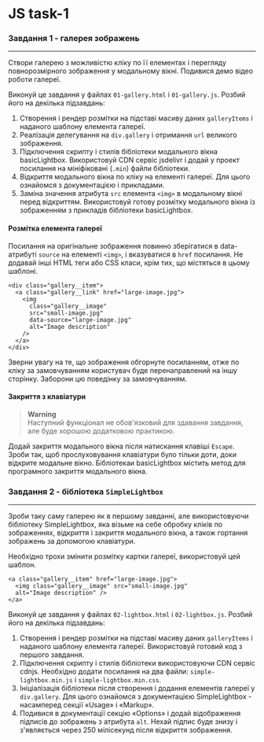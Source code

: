 # JS task-1

### Завдання 1 - галерея зображень

---

Створи галерею з можливістю кліку по її елементах і перегляду повнорозмірного зображення у
модальному вікні. Подивися демо відео роботи галереї.

Виконуй це завдання у файлах `01-gallery.html` і `01-gallery.js`. Розбий його на декілька
підзавдань:

1. Створення і рендер розмітки на підставі масиву даних `galleryItems` і наданого шаблону елемента
   галереї.
2. Реалізація делегування на `div.gallery` і отримання `url` великого зображення.
3. Підключення скрипту і стилів бібліотеки модального вікна basicLightbox. Використовуй CDN сервіс
   jsdelivr і додай у проект посилання на мініфіковані (`.min`) файли бібліотеки.
4. Відкриття модального вікна по кліку на елементі галереї. Для цього ознайомся з документацією і
   прикладами.
5. Заміна значення атрибута `src` елемента `<img>` в модальному вікні перед відкриттям. Використовуй
   готову розмітку модального вікна із зображенням з прикладів бібліотеки basicLightbox.

#### Розмітка елемента галереї

Посилання на оригінальне зображення повинно зберігатися в data-атрибуті `source` на елементі
`<img>`, і вказуватися в `href` посилання. Не додавай інші HTML теги або CSS класи, крім тих, що
містяться в цьому шаблоні.

```
<div class="gallery__item">
  <a class="gallery__link" href="large-image.jpg">
    <img
      class="gallery__image"
      src="small-image.jpg"
      data-source="large-image.jpg"
      alt="Image description"
    />
  </a>
</div>
```

Зверни увагу на те, що зображення обгорнуте посиланням, отже по кліку за замовчуванням користувач
буде перенаправлений на іншу сторінку. Заборони цю поведінку за замовчуванням.

#### Закриття з клавіатури

> **Warning**  
> Наступний функціонал не обов'язковий для здавання завдання, але буде хорошою додатковою практикою.

Додай закриття модального вікна після натискання клавіші `Escape`. Зроби так, щоб прослуховування клавіатури було тільки доти, доки відкрите модальне вікно. Бібліотекаи basicLightbox містить метод для програмного закриття модального вікна.

### Завдання 2 - бібліотека `SimpleLightbox`

---

Зроби таку саму галерею як в першому завданні, але використовуючи бібліотеку SimpleLightbox, яка візьме на себе обробку кліків по зображеннях, відкриття і закриття модального вікна, а також гортання зображень за допомогою клавіатури.

Необхідно трохи змінити розмітку картки галереї, використовуй цей шаблон.

```
<a class="gallery__item" href="large-image.jpg">
  <img class="gallery__image" src="small-image.jpg"
  alt="Image description" />
</a>
```

Виконуй це завдання у файлах `02-lightbox.html` і `02-lightbox.js`. Розбий його на декілька підзавдань:

1. Створення і рендер розмітки на підставі масиву даних `galleryItems` і наданого шаблону елемента галереї. Використовуй готовий код з першого завдання.
2. Підключення скрипту і стилів бібліотеки використовуючи CDN сервіс cdnjs. Необхідно додати посилання на два файли: `simple-lightbox.min.js` і `simple-lightbox.min.css`.
3. Ініціалізація бібліотеки після створення і додання елементів галереї у `div.gallery`. Для цього ознайомся з документацією SimpleLightbox - насамперед секції «Usage» і
   «Markup».
4. Подивися в документації секцію «Options» і додай відображення підписів до зображень з атрибута `alt`. Нехай підпис буде знизу і з'являється через 250 мілісекунд після відкриття зображення.
